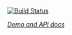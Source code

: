[![Build Status](https://travis-ci.org/uhawaii-system-its-mis-components/friendly-date.svg?branch=master)](https://travis-ci.org/uhawaii-system-its-mis-components/friendly-date)

_[Demo and API docs](http://uhawaii-system-its-mis-components.github.io/friendly-date/)_